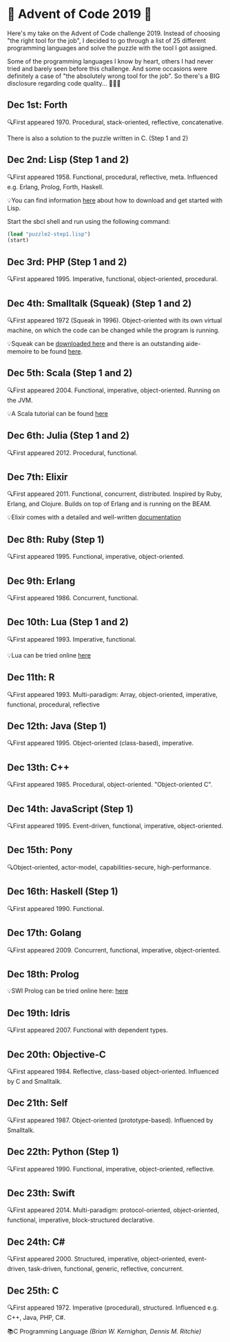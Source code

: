 # 🎄 Advent of Code 2019 🎄
Here's my take on the Advent of Code challenge 2019. Instead of choosing "the right tool for the job", I decided to go through a list of 25 different programming languages and solve the puzzle with the tool I got assigned.

Some of the programming languages I know by heart, others I had never tried and barely seen before this challenge. And some occasions were definitely a case of "the absolutely wrong tool for the job". So there's a BIG disclosure regarding code quality... 🙈🙈🙈

## Dec 1st: Forth
🔍First appeared 1970. Procedural, stack-oriented, reflective, concatenative.

There is also a solution to the puzzle written in C. (Step 1 and 2)

## Dec 2nd: Lisp (Step 1 and 2)
🔍First appeared 1958. Functional, procedural, reflective, meta. Influenced e.g. Erlang, Prolog, Forth, Haskell.

💡You can find information [here](https://lisp-lang.org/learn/getting-started/) about how to download and get started with Lisp.

Start the sbcl shell and run using the following command:

```lisp
(load "puzzle2-step1.lisp")
(start)
```

## Dec 3rd: PHP (Step 1 and 2)
🔍First appeared 1995. Imperative, functional, object-oriented, procedural.

## Dec 4th: Smalltalk (Squeak) (Step 1 and 2)
🔍First appeared 1972 (Squeak in 1996). Object-oriented with its own virtual machine, on which the code can be changed while the program is running.

💡Squeak can be [downloaded here](https://squeak.org/) and there is an outstanding aide-memoire to be found [here](https://wiki.squeak.org/squeak/5699).

## Dec 5th: Scala (Step 1 and 2)
🔍First appeared 2004. Functional, imperative, object-oriented. Running on the JVM.

💡A Scala tutorial can be found [here](https://www.tutorialspoint.com/scala/index.htm)

## Dec 6th: Julia (Step 1 and 2)
🔍First appeared 2012. Procedural, functional.

## Dec 7th: Elixir
🔍First appeared 2011. Functional, concurrent, distributed. Inspired by Ruby, Erlang, and Clojure. Builds on top of Erlang and is running on the BEAM.

💡Elixir comes with a detailed and well-written [documentation](https://hexdocs.pm/elixir)

## Dec 8th: Ruby (Step 1)
🔍First appeared 1995. Functional, imperative, object-oriented.

## Dec 9th: Erlang
🔍First appeared 1986. Concurrent, functional.

## Dec 10th: Lua (Step 1 and 2)
🔍First appeared 1993. Imperative, functional.

💡Lua can be tried online [here](https://www.lua.org/cgi-bin/demo)

## Dec 11th: R
🔍First appeared 1993. Multi-paradigm: Array, object-oriented, imperative, functional, procedural, reflective

## Dec 12th: Java (Step 1)
🔍First appeared 1995. Object-oriented (class-based), imperative.

## Dec 13th: C++
🔍First appeared 1985. Procedural, object-oriented. "Object-oriented C".

## Dec 14th: JavaScript (Step 1)
🔍First appeared 1995. Event-driven, functional, imperative, object-oriented.

## Dec 15th: Pony
🔍Object-oriented, actor-model, capabilities-secure, high-performance.

## Dec 16th: Haskell (Step 1)
🔍First appeared 1990. Functional.

## Dec 17th: Golang
🔍First appeared 2009. Concurrent, functional, imperative, object-oriented.

## Dec 18th: Prolog
💡SWI Prolog can be tried online here: [here](https://swish.swi-prolog.org)

## Dec 19th: Idris
🔍First appeared 2007. Functional with dependent types.

## Dec 20th: Objective-C
🔍First appeared 1984. Reflective, class-based object-oriented. Influenced by C and Smalltalk. 

## Dec 21th: Self 
🔍First appeared 1987. Object-oriented (prototype-based). Influenced by Smalltalk.

## Dec 22th: Python (Step 1)
🔍First appeared 1990. Functional, imperative, object-oriented, reflective.

## Dec 23th: Swift
🔍First appeared 2014. Multi-paradigm: protocol-oriented, object-oriented, functional, imperative, block-structured declarative.

## Dec 24th: C#
🔍First appeared 2000. Structured, imperative, object-oriented, event-driven, task-driven, functional, generic, reflective, concurrent.

## Dec 25th: C
🔍First appeared 1972. Imperative (procedural), structured. Influenced e.g. C++, Java, PHP, C#.

📚C Programming Language *(Brian W. Kernighan, Dennis M. Ritchie)*